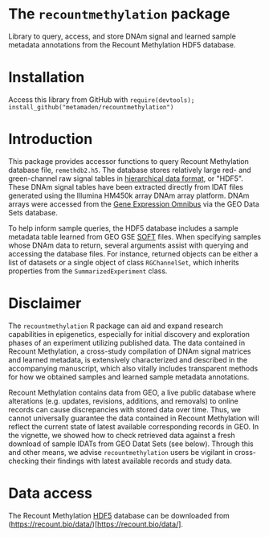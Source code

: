 # The `recountmethylation` package
Library to query, access, and store DNAm signal and learned sample metadata 
annotations from the Recount Methylation HDF5 database.

# Installation

Access this library from GitHub with 
`require(devtools); install_github("metamaden/recountmethylation")`

# Introduction

This package provides accessor functions to query Recount Methylation 
database file, `remethdb2.h5`. The database stores relatively large red- and 
green-channel raw signal tables in 
[hierarchical data format](https://www.hdfgroup.org/), or "HDF5". These DNAm 
signal tables have been extracted directly from IDAT files generated using the 
Illumina HM450k array DNAm array platform. DNAm arrays were accessed from 
the [Gene Expression Omnibus](https://www.ncbi.nlm.nih.gov/geo/) via the 
GEO Data Sets database.

To help inform sample queries, the HDF5 database includes a sample metadata 
table learned from GEO GSE 
[SOFT](https://www.ncbi.nlm.nih.gov/geo/info/soft.html) files. 
When specifying samples whose DNAm data to return, several arguments assist 
with querying and accessing the database files. For instance, returned objects 
can be either a list of datasets or a single object of class `RGChannelSet`, 
which inherits properties from the `SummarizedExperiment` class.

# Disclaimer

The `recountmethylation` R package can aid and expand research capabilities 
in epigenetics, especially for initial discovery and exploration phases of an 
experiment utilizing published data. The data contained in Recount Methylation, 
a cross-study compilation of DNAm signal matrices and learned metadata, is 
extensively characterized and described in the accompanying manuscript, which 
also vitally includes transparent methods for how we obtained samples and 
learned sample metadata annotations. 

Recount Methylation contains data from GEO, a live public database where 
alterations (e.g. updates, revisions, additions, and removals) to online 
records can cause discrepancies with stored data over time. Thus, we cannot 
universally guarantee the data contained in Recount Methylation will reflect 
the current state of latest available corresponding records in GEO. In the 
vignette, we showed how to check retrieved data against a fresh download of 
sample IDATs from GEO Datat Sets (see below). Through this and other means, 
we advise `recountmethylation` users be vigilant in cross-checking their 
findings with latest available records and study data.

# Data access

The Recount Methylation [HDF5](https://www.hdfgroup.org/) database can be 
downloaded from (https://recount.bio/data/)[https://recount.bio/data/].
